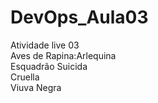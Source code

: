 # DevOps_Aula03
Atividade live 03<br>
Aves de Rapina:Arlequina<br>
Esquadrão Suicida <br>
Cruella<br>
Viuva Negra<br>
